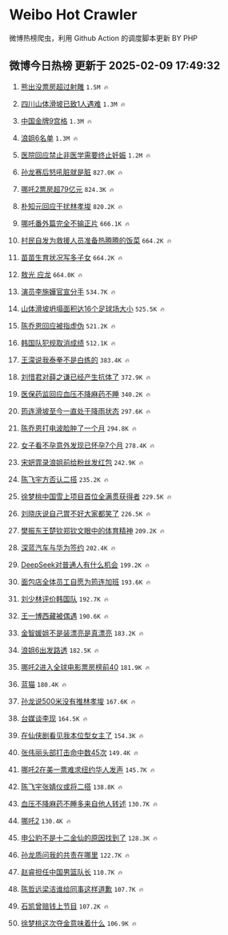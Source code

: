 # Weibo Hot Crawler 



微博热榜爬虫，利用 Github Action 的调度脚本更新 BY PHP 


## 微博今日热榜 更新于 2025-02-09 17:49:32 
1. [熊出没票房超过射雕](https://s.weibo.com/weibo?q=%23%E7%86%8A%E5%87%BA%E6%B2%A1%E7%A5%A8%E6%88%BF%E8%B6%85%E8%BF%87%E5%B0%84%E9%9B%95%23&t=31&band_rank=1&Refer=top) `1.5M 🔥` 

1. [四川山体滑坡已致1人遇难](https://s.weibo.com/weibo?q=%23%E5%9B%9B%E5%B7%9D%E5%B1%B1%E4%BD%93%E6%BB%91%E5%9D%A1%E5%B7%B2%E8%87%B41%E4%BA%BA%E9%81%87%E9%9A%BE%23&t=31&band_rank=2&Refer=top) `1.3M 🔥` 

1. [中国金牌9宫格](https://s.weibo.com/weibo?q=%23%E4%B8%AD%E5%9B%BD%E9%87%91%E7%89%8C9%E5%AE%AB%E6%A0%BC%23&t=31&band_rank=3&Refer=top) `1.3M 🔥` 

1. [浪姐6名单](https://s.weibo.com/weibo?q=%E6%B5%AA%E5%A7%906%E5%90%8D%E5%8D%95&t=31&band_rank=4&Refer=top) `1.3M 🔥` 

1. [医院回应禁止非医学需要终止妊娠](https://s.weibo.com/weibo?q=%23%E5%8C%BB%E9%99%A2%E5%9B%9E%E5%BA%94%E7%A6%81%E6%AD%A2%E9%9D%9E%E5%8C%BB%E5%AD%A6%E9%9C%80%E8%A6%81%E7%BB%88%E6%AD%A2%E5%A6%8A%E5%A8%A0%23&t=31&band_rank=5&Refer=top) `1.2M 🔥` 

1. [孙龙赛后怒吼脏就是脏](https://s.weibo.com/weibo?q=%23%E5%AD%99%E9%BE%99%E8%B5%9B%E5%90%8E%E6%80%92%E5%90%BC%E8%84%8F%E5%B0%B1%E6%98%AF%E8%84%8F%23&t=31&band_rank=6&Refer=top) `827.0K 🔥` 

1. [哪吒2票房超79亿元](https://s.weibo.com/weibo?q=%23%E5%93%AA%E5%90%922%E7%A5%A8%E6%88%BF%E8%B6%8579%E4%BA%BF%E5%85%83%23&t=31&band_rank=7&Refer=top) `824.3K 🔥` 

1. [朴知元回应干扰林孝埈](https://s.weibo.com/weibo?q=%23%E6%9C%B4%E7%9F%A5%E5%85%83%E5%9B%9E%E5%BA%94%E5%B9%B2%E6%89%B0%E6%9E%97%E5%AD%9D%E5%9F%88%23&t=31&band_rank=8&Refer=top) `820.2K 🔥` 

1. [哪吒番外篇完全不输正片](https://s.weibo.com/weibo?q=%23%E5%93%AA%E5%90%92%E7%95%AA%E5%A4%96%E7%AF%87%E5%AE%8C%E5%85%A8%E4%B8%8D%E8%BE%93%E6%AD%A3%E7%89%87%23&t=31&band_rank=9&Refer=top) `666.1K 🔥` 

1. [村民自发为救援人员准备热腾腾的饭菜](https://s.weibo.com/weibo?q=%23%E6%9D%91%E6%B0%91%E8%87%AA%E5%8F%91%E4%B8%BA%E6%95%91%E6%8F%B4%E4%BA%BA%E5%91%98%E5%87%86%E5%A4%87%E7%83%AD%E8%85%BE%E8%85%BE%E7%9A%84%E9%A5%AD%E8%8F%9C%23&t=31&band_rank=10&Refer=top) `664.2K 🔥` 

1. [苗苗生育状况写多子女](https://s.weibo.com/weibo?q=%23%E8%8B%97%E8%8B%97%E7%94%9F%E8%82%B2%E7%8A%B6%E5%86%B5%E5%86%99%E5%A4%9A%E5%AD%90%E5%A5%B3%23&t=31&band_rank=11&Refer=top) `664.2K 🔥` 

1. [敖光 应龙](https://s.weibo.com/weibo?q=%E6%95%96%E5%85%89%20%E5%BA%94%E9%BE%99&t=31&band_rank=12&Refer=top) `664.0K 🔥` 

1. [演员李施嬅官宣分手](https://s.weibo.com/weibo?q=%23%E6%BC%94%E5%91%98%E6%9D%8E%E6%96%BD%E5%AC%85%E5%AE%98%E5%AE%A3%E5%88%86%E6%89%8B%23&t=31&band_rank=13&Refer=top) `534.7K 🔥` 

1. [山体滑坡坍塌面积达16个足球场大小](https://s.weibo.com/weibo?q=%23%E5%B1%B1%E4%BD%93%E6%BB%91%E5%9D%A1%E5%9D%8D%E5%A1%8C%E9%9D%A2%E7%A7%AF%E8%BE%BE16%E4%B8%AA%E8%B6%B3%E7%90%83%E5%9C%BA%E5%A4%A7%E5%B0%8F%23&t=31&band_rank=14&Refer=top) `525.5K 🔥` 

1. [陈乔恩回应被指虚伪](https://s.weibo.com/weibo?q=%23%E9%99%88%E4%B9%94%E6%81%A9%E5%9B%9E%E5%BA%94%E8%A2%AB%E6%8C%87%E8%99%9A%E4%BC%AA%23&t=31&band_rank=15&Refer=top) `521.2K 🔥` 

1. [韩国队犯规取消成绩](https://s.weibo.com/weibo?q=%23%E9%9F%A9%E5%9B%BD%E9%98%9F%E7%8A%AF%E8%A7%84%E5%8F%96%E6%B6%88%E6%88%90%E7%BB%A9%23&t=31&band_rank=16&Refer=top) `512.1K 🔥` 

1. [王濛说我泰拳不是白练的](https://s.weibo.com/weibo?q=%23%E7%8E%8B%E6%BF%9B%E8%AF%B4%E6%88%91%E6%B3%B0%E6%8B%B3%E4%B8%8D%E6%98%AF%E7%99%BD%E7%BB%83%E7%9A%84%23&t=31&band_rank=17&Refer=top) `383.4K 🔥` 

1. [刘惜君对薛之谦已经产生抗体了](https://s.weibo.com/weibo?q=%E5%88%98%E6%83%9C%E5%90%9B%E5%AF%B9%E8%96%9B%E4%B9%8B%E8%B0%A6%E5%B7%B2%E7%BB%8F%E4%BA%A7%E7%94%9F%E6%8A%97%E4%BD%93%E4%BA%86&t=31&band_rank=18&Refer=top) `372.9K 🔥` 

1. [医保药监回应血压不降麻药不睡](https://s.weibo.com/weibo?q=%23%E5%8C%BB%E4%BF%9D%E8%8D%AF%E7%9B%91%E5%9B%9E%E5%BA%94%E8%A1%80%E5%8E%8B%E4%B8%8D%E9%99%8D%E9%BA%BB%E8%8D%AF%E4%B8%8D%E7%9D%A1%23&t=31&band_rank=19&Refer=top) `340.2K 🔥` 

1. [筠连滑坡至今一直处于降雨状态](https://s.weibo.com/weibo?q=%23%E7%AD%A0%E8%BF%9E%E6%BB%91%E5%9D%A1%E8%87%B3%E4%BB%8A%E4%B8%80%E7%9B%B4%E5%A4%84%E4%BA%8E%E9%99%8D%E9%9B%A8%E7%8A%B6%E6%80%81%23&t=31&band_rank=20&Refer=top) `297.6K 🔥` 

1. [陈乔恩打电波脸肿了一个月](https://s.weibo.com/weibo?q=%23%E9%99%88%E4%B9%94%E6%81%A9%E6%89%93%E7%94%B5%E6%B3%A2%E8%84%B8%E8%82%BF%E4%BA%86%E4%B8%80%E4%B8%AA%E6%9C%88%23&t=31&band_rank=21&Refer=top) `294.8K 🔥` 

1. [女子看不孕意外发现已怀孕7个月](https://s.weibo.com/weibo?q=%23%E5%A5%B3%E5%AD%90%E7%9C%8B%E4%B8%8D%E5%AD%95%E6%84%8F%E5%A4%96%E5%8F%91%E7%8E%B0%E5%B7%B2%E6%80%80%E5%AD%957%E4%B8%AA%E6%9C%88%23&t=31&band_rank=22&Refer=top) `278.4K 🔥` 

1. [宋妍霏录浪姐前给粉丝发红包](https://s.weibo.com/weibo?q=%E5%AE%8B%E5%A6%8D%E9%9C%8F%E5%BD%95%E6%B5%AA%E5%A7%90%E5%89%8D%E7%BB%99%E7%B2%89%E4%B8%9D%E5%8F%91%E7%BA%A2%E5%8C%85&t=31&band_rank=23&Refer=top) `242.9K 🔥` 

1. [陈飞宇方否认二搭](https://s.weibo.com/weibo?q=%E9%99%88%E9%A3%9E%E5%AE%87%E6%96%B9%E5%90%A6%E8%AE%A4%E4%BA%8C%E6%90%AD&t=31&band_rank=24&Refer=top) `235.2K 🔥` 

1. [徐梦桃中国雪上项目首位全满贯获得者](https://s.weibo.com/weibo?q=%23%E5%BE%90%E6%A2%A6%E6%A1%83%E4%B8%AD%E5%9B%BD%E9%9B%AA%E4%B8%8A%E9%A1%B9%E7%9B%AE%E9%A6%96%E4%BD%8D%E5%85%A8%E6%BB%A1%E8%B4%AF%E8%8E%B7%E5%BE%97%E8%80%85%23&t=31&band_rank=25&Refer=top) `229.5K 🔥` 

1. [刘晓庆说自己胃不好大家都笑了](https://s.weibo.com/weibo?q=%E5%88%98%E6%99%93%E5%BA%86%E8%AF%B4%E8%87%AA%E5%B7%B1%E8%83%83%E4%B8%8D%E5%A5%BD%E5%A4%A7%E5%AE%B6%E9%83%BD%E7%AC%91%E4%BA%86&t=31&band_rank=26&Refer=top) `226.5K 🔥` 

1. [樊振东王楚钦郑钦文眼中的体育精神](https://s.weibo.com/weibo?q=%E6%A8%8A%E6%8C%AF%E4%B8%9C%E7%8E%8B%E6%A5%9A%E9%92%A6%E9%83%91%E9%92%A6%E6%96%87%E7%9C%BC%E4%B8%AD%E7%9A%84%E4%BD%93%E8%82%B2%E7%B2%BE%E7%A5%9E&t=31&band_rank=27&Refer=top) `209.2K 🔥` 

1. [深蓝汽车与华为签约](https://s.weibo.com/weibo?q=%23%E6%B7%B1%E8%93%9D%E6%B1%BD%E8%BD%A6%E4%B8%8E%E5%8D%8E%E4%B8%BA%E7%AD%BE%E7%BA%A6%23&t=31&band_rank=28&Refer=top) `202.4K 🔥` 

1. [DeepSeek对普通人有什么机会](https://s.weibo.com/weibo?q=DeepSeek%E5%AF%B9%E6%99%AE%E9%80%9A%E4%BA%BA%E6%9C%89%E4%BB%80%E4%B9%88%E6%9C%BA%E4%BC%9A&t=31&band_rank=29&Refer=top) `199.2K 🔥` 

1. [面包店全体员工自愿为筠连加班](https://s.weibo.com/weibo?q=%23%E9%9D%A2%E5%8C%85%E5%BA%97%E5%85%A8%E4%BD%93%E5%91%98%E5%B7%A5%E8%87%AA%E6%84%BF%E4%B8%BA%E7%AD%A0%E8%BF%9E%E5%8A%A0%E7%8F%AD%23&t=31&band_rank=30&Refer=top) `193.6K 🔥` 

1. [刘少林评价韩国队](https://s.weibo.com/weibo?q=%23%E5%88%98%E5%B0%91%E6%9E%97%E8%AF%84%E4%BB%B7%E9%9F%A9%E5%9B%BD%E9%98%9F%23&t=31&band_rank=31&Refer=top) `192.7K 🔥` 

1. [王一博西藏被偶遇](https://s.weibo.com/weibo?q=%23%E7%8E%8B%E4%B8%80%E5%8D%9A%E8%A5%BF%E8%97%8F%E8%A2%AB%E5%81%B6%E9%81%87%23&t=31&band_rank=32&Refer=top) `190.6K 🔥` 

1. [金智媛姐不是装漂亮是真漂亮](https://s.weibo.com/weibo?q=%E9%87%91%E6%99%BA%E5%AA%9B%E5%A7%90%E4%B8%8D%E6%98%AF%E8%A3%85%E6%BC%82%E4%BA%AE%E6%98%AF%E7%9C%9F%E6%BC%82%E4%BA%AE&t=31&band_rank=33&Refer=top) `183.2K 🔥` 

1. [浪姐6出发路透](https://s.weibo.com/weibo?q=%23%E6%B5%AA%E5%A7%906%E5%87%BA%E5%8F%91%E8%B7%AF%E9%80%8F%23&t=31&band_rank=34&Refer=top) `182.5K 🔥` 

1. [哪吒2进入全球电影票房榜前40](https://s.weibo.com/weibo?q=%23%E5%93%AA%E5%90%922%E8%BF%9B%E5%85%A5%E5%85%A8%E7%90%83%E7%94%B5%E5%BD%B1%E7%A5%A8%E6%88%BF%E6%A6%9C%E5%89%8D40%23&t=31&band_rank=35&Refer=top) `181.9K 🔥` 

1. [蓝猫](https://s.weibo.com/weibo?q=%E8%93%9D%E7%8C%AB&t=31&band_rank=36&Refer=top) `180.4K 🔥` 

1. [孙龙说500米没有推林孝埈](https://s.weibo.com/weibo?q=%23%E5%AD%99%E9%BE%99%E8%AF%B4500%E7%B1%B3%E6%B2%A1%E6%9C%89%E6%8E%A8%E6%9E%97%E5%AD%9D%E5%9F%88%23&t=31&band_rank=37&Refer=top) `167.6K 🔥` 

1. [台媒谈李现](https://s.weibo.com/weibo?q=%23%E5%8F%B0%E5%AA%92%E8%B0%88%E6%9D%8E%E7%8E%B0%23&t=31&band_rank=38&Refer=top) `164.5K 🔥` 

1. [在仙侠剧看见我本位型女主了](https://s.weibo.com/weibo?q=%E5%9C%A8%E4%BB%99%E4%BE%A0%E5%89%A7%E7%9C%8B%E8%A7%81%E6%88%91%E6%9C%AC%E4%BD%8D%E5%9E%8B%E5%A5%B3%E4%B8%BB%E4%BA%86&t=31&band_rank=39&Refer=top) `154.3K 🔥` 

1. [张伟丽头部打击命中数45次](https://s.weibo.com/weibo?q=%23%E5%BC%A0%E4%BC%9F%E4%B8%BD%E5%A4%B4%E9%83%A8%E6%89%93%E5%87%BB%E5%91%BD%E4%B8%AD%E6%95%B045%E6%AC%A1%23&t=31&band_rank=40&Refer=top) `149.4K 🔥` 

1. [哪吒2在美一票难求纽约华人发声](https://s.weibo.com/weibo?q=%23%E5%93%AA%E5%90%922%E5%9C%A8%E7%BE%8E%E4%B8%80%E7%A5%A8%E9%9A%BE%E6%B1%82%E7%BA%BD%E7%BA%A6%E5%8D%8E%E4%BA%BA%E5%8F%91%E5%A3%B0%23&t=31&band_rank=41&Refer=top) `145.7K 🔥` 

1. [陈飞宇张婧仪或将二搭](https://s.weibo.com/weibo?q=%23%E9%99%88%E9%A3%9E%E5%AE%87%E5%BC%A0%E5%A9%A7%E4%BB%AA%E6%88%96%E5%B0%86%E4%BA%8C%E6%90%AD%23&t=31&band_rank=42&Refer=top) `138.8K 🔥` 

1. [血压不降麻药不睡多来自他人转述](https://s.weibo.com/weibo?q=%23%E8%A1%80%E5%8E%8B%E4%B8%8D%E9%99%8D%E9%BA%BB%E8%8D%AF%E4%B8%8D%E7%9D%A1%E5%A4%9A%E6%9D%A5%E8%87%AA%E4%BB%96%E4%BA%BA%E8%BD%AC%E8%BF%B0%23&t=31&band_rank=43&Refer=top) `130.7K 🔥` 

1. [哪吒2](https://s.weibo.com/weibo?q=%E5%93%AA%E5%90%922&t=31&band_rank=44&Refer=top) `130.4K 🔥` 

1. [申公豹不是十二金仙的原因找到了](https://s.weibo.com/weibo?q=%23%E7%94%B3%E5%85%AC%E8%B1%B9%E4%B8%8D%E6%98%AF%E5%8D%81%E4%BA%8C%E9%87%91%E4%BB%99%E7%9A%84%E5%8E%9F%E5%9B%A0%E6%89%BE%E5%88%B0%E4%BA%86%23&t=31&band_rank=45&Refer=top) `128.3K 🔥` 

1. [孙龙质问我的共责在哪里](https://s.weibo.com/weibo?q=%23%E5%AD%99%E9%BE%99%E8%B4%A8%E9%97%AE%E6%88%91%E7%9A%84%E5%85%B1%E8%B4%A3%E5%9C%A8%E5%93%AA%E9%87%8C%23&t=31&band_rank=46&Refer=top) `122.7K 🔥` 

1. [赵睿担任中国男篮队长](https://s.weibo.com/weibo?q=%23%E8%B5%B5%E7%9D%BF%E6%8B%85%E4%BB%BB%E4%B8%AD%E5%9B%BD%E7%94%B7%E7%AF%AE%E9%98%9F%E9%95%BF%23&t=31&band_rank=47&Refer=top) `110.7K 🔥` 

1. [陈哲远梁洁谁给同事这样道歉](https://s.weibo.com/weibo?q=%E9%99%88%E5%93%B2%E8%BF%9C%E6%A2%81%E6%B4%81%E8%B0%81%E7%BB%99%E5%90%8C%E4%BA%8B%E8%BF%99%E6%A0%B7%E9%81%93%E6%AD%89&t=31&band_rank=48&Refer=top) `107.7K 🔥` 

1. [石凯曾赔钱上节目](https://s.weibo.com/weibo?q=%E7%9F%B3%E5%87%AF%E6%9B%BE%E8%B5%94%E9%92%B1%E4%B8%8A%E8%8A%82%E7%9B%AE&t=31&band_rank=49&Refer=top) `107.2K 🔥` 

1. [徐梦桃这次夺金意味着什么](https://s.weibo.com/weibo?q=%23%E5%BE%90%E6%A2%A6%E6%A1%83%E8%BF%99%E6%AC%A1%E5%A4%BA%E9%87%91%E6%84%8F%E5%91%B3%E7%9D%80%E4%BB%80%E4%B9%88%23&t=31&band_rank=50&Refer=top) `106.9K 🔥` 

